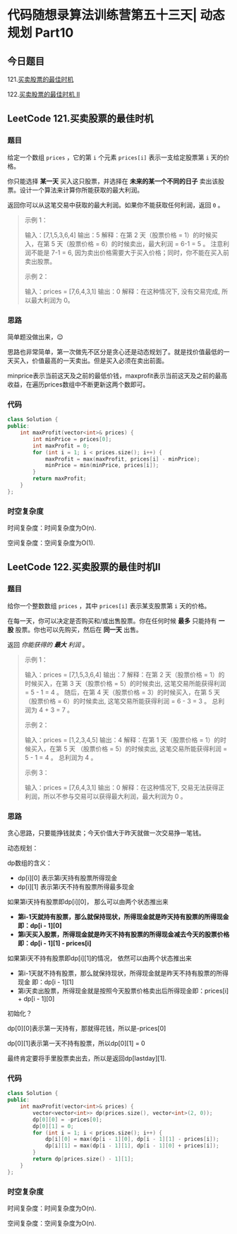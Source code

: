 # 代码随想录算法训练营第五十三天| 动态规划 Part10

## 今日题目

121.[买卖股票的最佳时机](https://leetcode.cn/problems/best-time-to-buy-and-sell-stock/)

122.[买卖股票的最佳时机 II](https://leetcode.cn/problems/best-time-to-buy-and-sell-stock-ii/)

## LeetCode 121.买卖股票的最佳时机

### 题目

给定一个数组 `prices` ，它的第 `i` 个元素 `prices[i]` 表示一支给定股票第 `i` 天的价格。

你只能选择 **某一天** 买入这只股票，并选择在 **未来的某一个不同的日子** 卖出该股票。设计一个算法来计算你所能获取的最大利润。

返回你可以从这笔交易中获取的最大利润。如果你不能获取任何利润，返回 `0` 。

> 示例 1：
>
> 输入：[7,1,5,3,6,4] 输出：5 解释：在第 2 天（股票价格 = 1）的时候买入，在第 5 天（股票价格 = 6）的时候卖出，最大利润 = 6-1 = 5 。     注意利润不能是 7-1 = 6, 因为卖出价格需要大于买入价格；同时，你不能在买入前卖出股票。
>
> 示例 2：
>
> 输入：prices = [7,6,4,3,1] 输出：0 解释：在这种情况下, 没有交易完成, 所以最大利润为 0。

### 思路

简单题没做出来，😌

思路也非常简单，第一次做先不区分是贪心还是动态规划了。就是找价值最低的一天买入，价值最高的一天卖出。但是买入必须在卖出前面。

minprice表示当前这天及之前的最低价钱，maxprofit表示当前这天及之前的最高收益，在遍历prices数组中不断更新这两个数即可。

### 代码

```C++
class Solution {
public:
    int maxProfit(vector<int>& prices) {
        int minPrice = prices[0];
        int maxProfit = 0;
        for (int i = 1; i < prices.size(); i++) {
            maxProfit = max(maxProfit, prices[i] - minPrice);
            minPrice = min(minPrice, prices[i]);
        }
        return maxProfit;
    }
};
```

### 时空复杂度

时间复杂度：时间复杂度为O(n).

空间复杂度：空间复杂度为O(1).

## LeetCode 122.买卖股票的最佳时机II

### 题目

给你一个整数数组 `prices` ，其中 `prices[i]` 表示某支股票第 `i` 天的价格。

在每一天，你可以决定是否购买和/或出售股票。你在任何时候 **最多** 只能持有 **一股** 股票。你也可以先购买，然后在 **同一天** 出售。

返回 *你能获得的* ***最大*** *利润* 。

> 示例 1：
>
> 输入：prices = [7,1,5,3,6,4] 输出：7 解释：在第 2 天（股票价格 = 1）的时候买入，在第 3 天（股票价格 = 5）的时候卖出, 这笔交易所能获得利润 = 5 - 1 = 4 。     随后，在第 4 天（股票价格 = 3）的时候买入，在第 5 天（股票价格 = 6）的时候卖出, 这笔交易所能获得利润 = 6 - 3 = 3 。     总利润为 4 + 3 = 7 。
>
> 示例 2：
>
> 输入：prices = [1,2,3,4,5] 输出：4 解释：在第 1 天（股票价格 = 1）的时候买入，在第 5 天 （股票价格 = 5）的时候卖出, 这笔交易所能获得利润 = 5 - 1 = 4 。     总利润为 4 。
>
> 示例 3：
>
> 输入：prices = [7,6,4,3,1] 输出：0 解释：在这种情况下, 交易无法获得正利润，所以不参与交易可以获得最大利润，最大利润为 0 。

### 思路

贪心思路，只要能挣钱就卖；今天价值大于昨天就做一次交易挣一笔钱。

动态规划：

dp数组的含义：

- dp[i][0] 表示第i天持有股票所得现金
- dp[i][1] 表示第i天不持有股票所得最多现金

如果第i天持有股票即dp[i][0]， 那么可以由两个状态推出来

- **第i-1天就持有股票，那么就保持现状，所得现金就是昨天持有股票的所得现金 即：dp[i - 1][0]**
- **第i天买入股票，所得现金就是昨天不持有股票的所得现金减去今天的股票价格 即：****dp****[i - 1][1] - prices[i]**

如果第i天不持有股票即dp[i][1]的情况， 依然可以由两个状态推出来

- 第i-1天就不持有股票，那么就保持现状，所得现金就是昨天不持有股票的所得现金 即：dp[i - 1][1]
- 第i天卖出股票，所得现金就是按照今天股票价格卖出后所得现金即：prices[i] + dp[i - 1][0] 

初始化？

dp[0][0]表示第一天持有，那就得花钱，所以是-prices[0]

dp[0][1]表示第一天不持有股票，所以dp[0][1] = 0

最终肯定要将手里股票卖出去，所以是返回dp[lastday][1].

### 代码

```C++
class Solution {
public:
    int maxProfit(vector<int>& prices) {
        vector<vector<int>> dp(prices.size(), vector<int>(2, 0));
        dp[0][0] = -prices[0];
        dp[0][1] = 0;
        for (int i = 1; i < prices.size(); i++) {
            dp[i][0] = max(dp[i - 1][0], dp[i - 1][1] - prices[i]);
            dp[i][1] = max(dp[i - 1][1], dp[i - 1][0] + prices[i]);
        }
        return dp[prices.size() - 1][1];
    }
};
```

### 时空复杂度

时间复杂度：时间复杂度为O(n).

空间复杂度：空间复杂度为O(n).